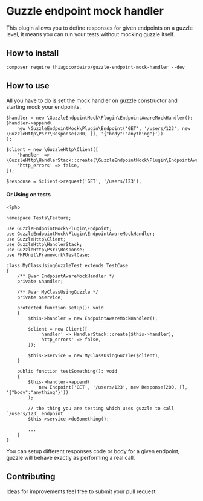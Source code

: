# Guzzle endpoint mock handler

This plugin allows you to define responses for given endpoints on a guzzle level, it means you can run your tests without mocking guzzle itself.


## How to install

```
composer require thiagocordeiro/guzzle-endpoint-mock-handler --dev
```

## How to use

All you have to do is set the mock handler on guzzle constructor and starting mock your endpoints.

```
$handler = new \GuzzleEndpointMock\Plugin\EndpointAwareMockHandler();
$handler->append(
    new \GuzzleEndpointMock\Plugin\Endpoint('GET', '/users/123', new \GuzzleHttp\Psr7\Response(200, [], '{"body":"anything"}'))
);

$client = new \GuzzleHttp\Client([
    'handler' => \GuzzleHttp\HandlerStack::create(\GuzzleEndpointMock\Plugin\EndpointAwareMockHandler),
    'http_errors' => false,
]);

$response = $client->request('GET', '/users/123');
```

#### Or Using on tests
```
<?php

namespace Tests\Feature;

use GuzzleEndpointMock\Plugin\Endpoint;
use GuzzleEndpointMock\Plugin\EndpointAwareMockHandler;
use GuzzleHttp\Client;
use GuzzleHttp\HandlerStack;
use GuzzleHttp\Psr7\Response;
use PHPUnit\Framework\TestCase;

class MyClassUsingGuzzleTest extends TestCase
{
    /** @var EndpointAwareMockHandler */
    private $handler;

    /** @var MyClassUsingGuzzle */
    private $service;

    protected function setUp(): void
    {
        $this->handler = new EndpointAwareMockHandler();

        $client = new Client([
            'handler' => HandlerStack::create($this->handler),
            'http_errors' => false,
        ]);

        $this->service = new MyClassUsingGuzzle($client);
    }

    public function testSomething(): void
    {
        $this->handler->append(
            new Endpoint('GET', '/users/123', new Response(200, [], '{"body":"anything"}'))
        );

        // the thing you are testing which uses guzzle to call `/users/123` endpoint
        $this->service->doSomething();

        ...
    }
}
```

You can setup different responses code or body for a given endpoint, guzzle will behave exactly as performing a real call.


## Contributing
Ideas for improvements feel free to submit your pull request
